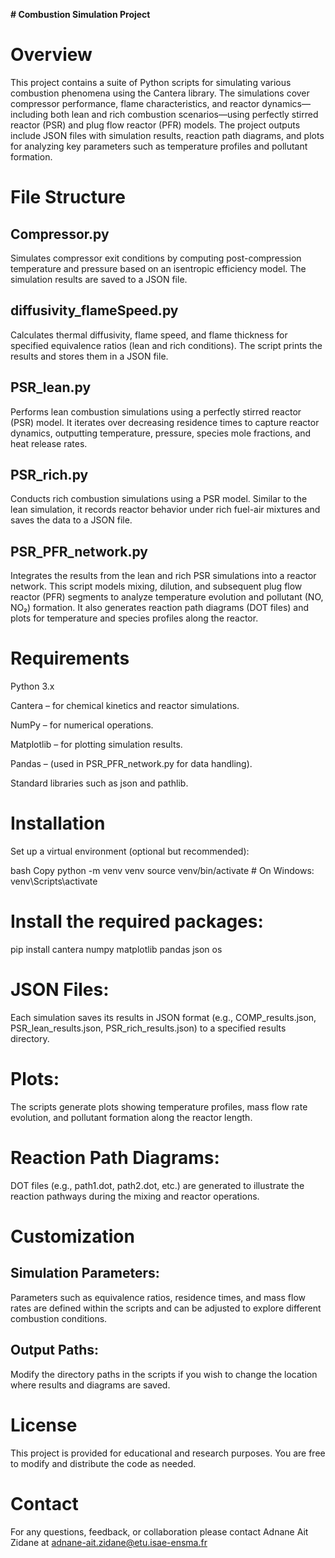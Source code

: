 **# Combustion Simulation Project**
# Overview
This project contains a suite of Python scripts for simulating various combustion phenomena using the Cantera library. The simulations cover compressor performance, flame characteristics, and reactor dynamics—including both lean and rich combustion scenarios—using perfectly stirred reactor (PSR) and plug flow reactor (PFR) models. The project outputs include JSON files with simulation results, reaction path diagrams, and plots for analyzing key parameters such as temperature profiles and pollutant formation.

# File Structure
## Compressor.py
Simulates compressor exit conditions by computing post-compression temperature and pressure based on an isentropic efficiency model. The simulation results are saved to a JSON file.

## diffusivity_flameSpeed.py
Calculates thermal diffusivity, flame speed, and flame thickness for specified equivalence ratios (lean and rich conditions). The script prints the results and stores them in a JSON file.

## PSR_lean.py
Performs lean combustion simulations using a perfectly stirred reactor (PSR) model. It iterates over decreasing residence times to capture reactor dynamics, outputting temperature, pressure, species mole fractions, and heat release rates.

## PSR_rich.py
Conducts rich combustion simulations using a PSR model. Similar to the lean simulation, it records reactor behavior under rich fuel-air mixtures and saves the data to a JSON file.

## PSR_PFR_network.py
Integrates the results from the lean and rich PSR simulations into a reactor network. This script models mixing, dilution, and subsequent plug flow reactor (PFR) segments to analyze temperature evolution and pollutant (NO, NO₂) formation. It also generates reaction path diagrams (DOT files) and plots for temperature and species profiles along the reactor.

# Requirements
Python 3.x

Cantera – for chemical kinetics and reactor simulations.

NumPy – for numerical operations.

Matplotlib – for plotting simulation results.

Pandas – (used in PSR_PFR_network.py for data handling).

Standard libraries such as json and pathlib.

# Installation
Set up a virtual environment (optional but recommended):

bash
Copy
python -m venv venv
source venv/bin/activate  # On Windows: venv\Scripts\activate

# Install the required packages:
pip install cantera numpy matplotlib pandas json os

# JSON Files:
Each simulation saves its results in JSON format (e.g., COMP_results.json, PSR_lean_results.json, PSR_rich_results.json) to a specified results directory.

# Plots:
The scripts generate plots showing temperature profiles, mass flow rate evolution, and pollutant formation along the reactor length.

# Reaction Path Diagrams:
DOT files (e.g., path1.dot, path2.dot, etc.) are generated to illustrate the reaction pathways during the mixing and reactor operations.

# Customization
## Simulation Parameters:
Parameters such as equivalence ratios, residence times, and mass flow rates are defined within the scripts and can be adjusted to explore different combustion conditions.

## Output Paths:
Modify the directory paths in the scripts if you wish to change the location where results and diagrams are saved.

# License
This project is provided for educational and research purposes. You are free to modify and distribute the code as needed.

# Contact
For any questions, feedback, or collaboration please contact Adnane Ait Zidane at adnane-ait.zidane@etu.isae-ensma.fr